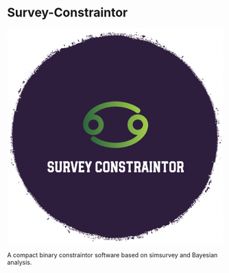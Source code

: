# Survey-Constraintor

<center><img src='ssr_logo.png'></center>

A compact binary constraintor software based on simsurvey and Bayesian analysis.
